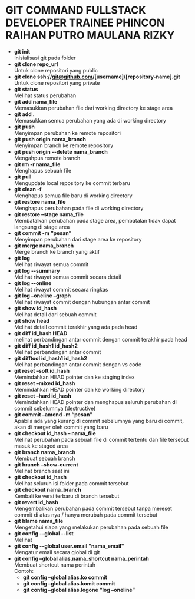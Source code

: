 # GIT COMMAND FULLSTACK DEVELOPER TRAINEE PHINCON <br /> RAIHAN PUTRO MAULANA RIZKY
- **git init** <br />
Inisialisasi git pada folder
- **git clone repo_url** <br />
Untuk clone repositori yang public
- **git clone ssh://git@github.com/[username]/[repository-name].git** <br />
Untuk clone repositori yang private
- **git status** <br />
Melihat status perubahan
- **git add nama_file** <br />
Memasukkan perubahan file dari working directory ke stage area
- **git add .**<br />
Memasukkan semua perubahan yang ada di working directory
- **git push**<br />
Menyimpan perubahan ke remote repositori
- **git push origin nama_branch**<br />
Menyimpan branch ke remote repository
- **git push origin --delete nama_branch**<br />
Mengahpus remote branch
- **git rm -r nama_file**<br />
Menghapus sebuah file
- **git pull**<br />
Mengupdate local repository ke commit terbaru
- **git clean -f** <br />
Menghapus semua file baru di working directory
- **git restore nama_file** <br />
Menghapus perubahan pada file di working directory
- **git restore –stage nama_file** <br />
Membatalkan perubahan pada stage area, pembatalan tidak dapat langsung di stage area
- **git commit -m “pesan”** <br />
Menyimpan perubahan dari stage area ke repository
- **git merge nama_branch** <br />
Merge branch ke branch yang aktif
- **git log**<br />
Melihat riwayat semua commit
- **git log --summary**<br />
Melihat riwayat semua commit secara detail
- **git log --online**<br />
Melihat riwayat commit secara ringkas
- **git log –oneline –graph**<br />
Melihat riwayat commit dengan hubungan antar commit
- **git show id_hash**<br />
Melihat detail dari sebuah commit
- **git show head**<br />
Melihat detail commit terakhir yang ada pada head
- **git diff id_hash HEAD**<br />
melihat perbandingan antar commit dengan commit terakhir pada head
- **git diff id_hash1 id_hash2**<br />
Melihat perbandingan antar commit
- **git difftool id_hash1 id_hash2**<br />
Melihat perbandingan antar commit dengan vs code
- **git reset –soft id_hash**<br />
Memindahkan HEAD pointer dan ke staging index
- **git reset –mixed id_hash**<br />
Memindahkan HEAD pointer dan ke working directory
- **git reset –hard id_hash**<br />
Memindahkan HEAD pointer dan menghapus seluruh perubahan di commit sebelumnya (destructive)
- **git commit –amend -m “pesan”**<br />
Apabila ada yang kurang di commit sebelumnya yang baru di commit, akan di merger oleh commit yang baru
- **git checkout id_hash – nama_file**<br />
Melihat perubahan pada sebuah file di commit tertentu dan file tersebut masuk ke staged area
- **git branch nama_branch**<br />
Membuat sebuah branch
- **git branch –show-current**<br />
Melihat branch saat ini
- **git checkout id_hash**<br />
Melihat seluruh isi folder pada commit tersebut
- **git checkout nama_branch**<br />
Kembali ke versi terbaru di branch tersebut
- **git revert id_hash**<br />
Mengembalikan perubahan pada commit tersebut tanpa mereset commit di atas nya / hanya merubah pada commit tersebut
- **git blame nama_file**<br />
Mengetahui siapa yang melakukan perubahan pada sebuah file
- **git config --global --list**<br />
Melihat
- **git config --global user.email "nama_email"**<br />
Mengatur email secara global di git
- **git config –global alias.nama_shortcut nama_perintah**<br />
Membuat shortcut nama perintah <br />
Contoh:
  - **git config –global alias.ko commit**
  - **git config –global alias.komit commit**
  - **git config –global alias.logone “log –oneline”**
